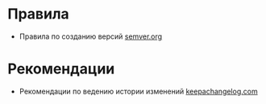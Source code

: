 # Правила
- Правила по созданию версий [semver.org](http://semver.org/lang/ru/)

# Рекомендации
- Рекомендации по ведению истории изменений [keepachangelog.com](http://keepachangelog.com/ru/)

